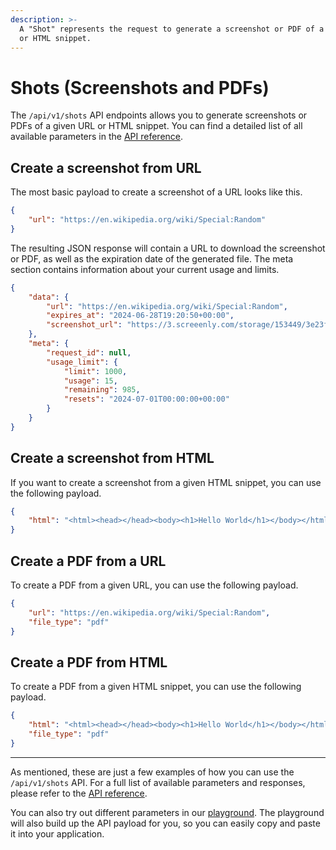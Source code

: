 ```yaml
---
description: >-
  A "Shot" represents the request to generate a screenshot or PDF of a given URL
  or HTML snippet.
---
```


# Shots (Screenshots and PDFs)

The `/api/v1/shots` API endpoints allows you to generate screenshots or PDFs of a given URL or HTML snippet. You can find a detailed list of all available parameters in the [API reference](/reference/#tag/shots).

## Create a screenshot from URL

The most basic payload to create a screenshot of a URL looks like this.

```json
{
    "url": "https://en.wikipedia.org/wiki/Special:Random"
}
```

The resulting JSON response will contain a URL to download the screenshot or PDF, as well as the expiration date of the generated file. The meta section contains information about your current usage and limits.

```json
{
    "data": {
        "url": "https://en.wikipedia.org/wiki/Special:Random",
        "expires_at": "2024-06-28T19:20:50+00:00",
        "screenshot_url": "https://3.screeenly.com/storage/153449/3e23f899-ba17-44ac-a089-48382db7fc7c.jpg"
    },
    "meta": {
        "request_id": null,
        "usage_limit": {
            "limit": 1000,
            "usage": 15,
            "remaining": 985,
            "resets": "2024-07-01T00:00:00+00:00"
        }
    }
}
```

## Create a screenshot from HTML

If you want to create a screenshot from a given HTML snippet, you can use the following payload.

```json
{
    "html": "<html><head></head><body><h1>Hello World</h1></body></html>"
}
```

## Create a PDF from a URL

To create a PDF from a given URL, you can use the following payload.

```json
{
    "url": "https://en.wikipedia.org/wiki/Special:Random",
    "file_type": "pdf"
}
```

## Create a PDF from HTML

To create a PDF from a given HTML snippet, you can use the following payload.

```json
{
    "html": "<html><head></head><body><h1>Hello World</h1></body></html>",
    "file_type": "pdf"
}
```

---

As mentioned, these are just a few examples of how you can use the `/api/v1/shots` API. For a full list of available parameters and responses, please refer to the [API reference](/reference/#tag/shots).

You can also try out different parameters in our [playground](https://3.screeenly.com/playground). The playground will also build up the API payload for you, so you can easily copy and paste it into your application.
